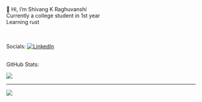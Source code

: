 👋 Hi, I’m Shivang K Raghuvanshi<br>Currently a college student in 1st year<br>Learning rust<br><br><br>


Socials:
[![LinkedIn](https://img.shields.io/badge/LinkedIn-%230077B5.svg?logo=linkedin&logoColor=white)](https://linkedin.com/in/shivkr6) 

<br>GitHub Stats:

![](https://github-readme-stats.vercel.app/api/top-langs/?username=shivkr6&theme=nord&hide_border=false&include_all_commits=false&count_private=false&layout=compact)

---
[![](https://visitcount.itsvg.in/api?id=shivkr6&icon=1&color=12)](https://visitcount.itsvg.in)

<!---
shivkr6/shivkr6 is a ✨ special ✨ repository because its `README.md` (this file) appears on your GitHub profile.
You can click the Preview link to take a look at your changes.
--->
